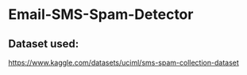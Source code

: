 # Email-SMS-Spam-Detector
## Dataset used: 
https://www.kaggle.com/datasets/uciml/sms-spam-collection-dataset
##
